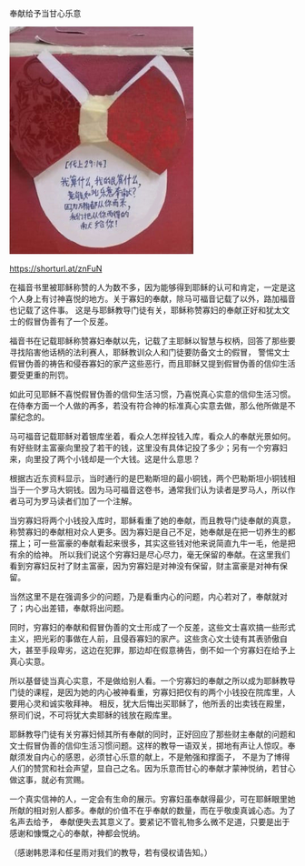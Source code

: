奉献给予当甘心乐意


![奉献给予当甘心乐意](https://github.com/ywangnccu/ywang/blob/main/images/OFFERING.jpg)

https://shorturl.at/znFuN

在福音书里被耶稣称赞的人为数不多，因为能够得到耶稣的认可和肯定，一定是这个人身上有讨神喜悦的地方。关于寡妇的奉献，除马可福音记载了以外，路加福音也记载了这件事。
这是与耶稣教导门徒有关，耶稣称赞寡妇的奉献正好和犹太文士的假冒伪善有了一个反差。

福音书在记载耶稣称赞寡妇奉献以先，记载了主耶稣以智慧与权柄，回答了那些要寻找陷害他话柄的法利赛人，耶稣教训众人和门徒要防备文士的假冒，
警惕文士假冒伪善的祷告和侵吞寡妇的家产这些恶行，而且耶稣又提到假冒伪善的信仰生活要受更重的刑罚。

如此可见耶稣不喜悦假冒伪善的信仰生活习惯，乃喜悦真心实意的信仰生活习惯。在侍奉方面一个人做的再多，若没有符合神的标准真心实意去做，那么他所做是不蒙纪念的。

马可福音记载耶稣对着银库坐着，看众人怎样投钱入库，看众人的奉献光景如何。有好些财主富豪向里投了若干的钱，这里没有具体记投了多少；另有一个穷寡妇来，向里投了两个小钱却是一个大钱。这是什么意思？

根据古近东资料显示，当时通行的是巴勒斯坦的最小铜钱，两个巴勒斯坦小铜钱相当于一个罗马大铜钱。因为马可福音这卷书，通常我们认为读者是罗马人，所以作者马可为罗马读者们加了一个注解。

当穷寡妇将两个小钱投入库时，耶稣看重了她的奉献，而且教导门徒奉献的真意，称赞寡妇的奉献相对众人更多。因为寡妇是自己不足，她奉献是在把一切养生的都摆上；可一些富豪的奉献看起来很多，其实这些钱对他来说简直九牛一毛，他是把有余的给神。
所以我们说这个穷寡妇是尽心尽力，毫无保留的奉献。在这里我们看到穷寡妇反衬了财主富豪，因为穷寡妇是对神没有保留，财主富豪是对神有保留。

当然这里不是在强调多少的问题，乃是看重内心的问题，内心若对了，奉献就对了；内心出差错，奉献将出问题。

同时，穷寡妇的奉献和假冒伪善的文士形成了一个反差，这些文士喜欢搞一些形式主义，把光彩的事做在人前，且侵吞寡妇的家产。这些贪心文士徒有其表骄傲自大，甚至手段卑劣，这边在犯罪，那边却在假意祷告，倒不如一个穷寡妇在给予上真心实意。

所以基督徒当真心实意，不是做给别人看。一个穷寡妇的奉献之所以成为耶稣教导门徒的课程，是因为她的内心被神看重，穷寡妇把仅有的两个小钱投在院库里，人要用心灵和诚实敬拜神。
相反，犹大后悔出买耶稣了，他所丢的出卖钱在殿里，祭司们说，不可将犹大卖耶稣的钱放在殿库里。

耶稣教导门徒有关穷寡妇倾其所有奉献的同时，正好回应了那些财主奉献的问题和文士假冒伪善的信仰生活习惯问题。这样的教导一语双关，掷地有声让人惊叹。奉献须发自内心的感恩，必须甘心乐意的献上，不是勉强和撑面子，
不是为了博得人们的赞赏和社会声望，显自己之名。因为乐意而甘心的奉献才蒙神悦纳，若甘心做这事，就必有赏赐。

一个真实信神的人，一定会有生命的展示。穷寡妇虽奉献得最少，可在耶稣眼里她所献的相对别人都多。奉献的价值不在乎奉献的数量，而在乎敬虔真诚心态。为了名声去给予，
奉献便失去其意义了。要紧记不管礼物多么微不足道，只要是出于感谢和慷慨之心的奉献，神都会悦纳。


（感谢韩恩泽和任星雨对我们的教导，若有侵权请告知。）
